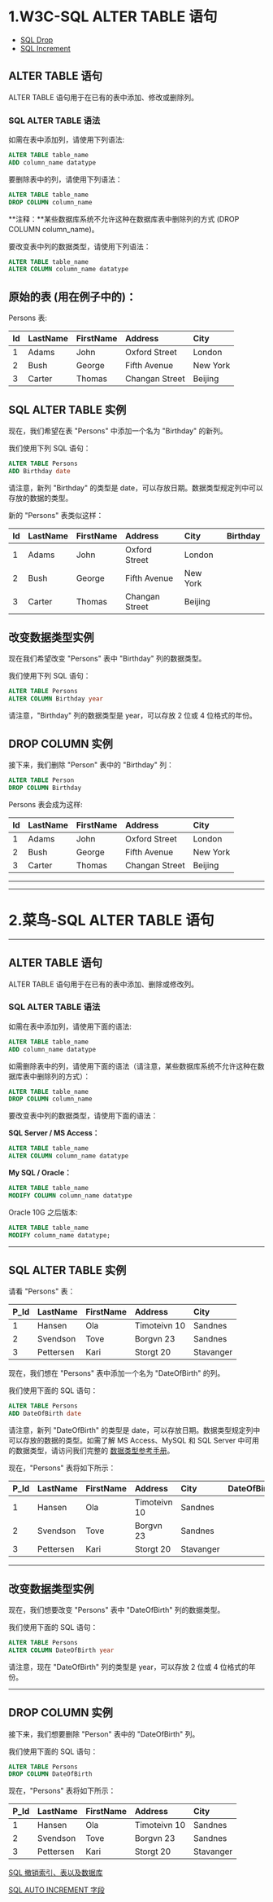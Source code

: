 # 1.W3C-SQL ALTER TABLE 语句

- [SQL Drop](https://www.w3school.com.cn/sql/sql_drop.asp)
- [SQL Increment](https://www.w3school.com.cn/sql/sql_autoincrement.asp)

## ALTER TABLE 语句

ALTER TABLE 语句用于在已有的表中添加、修改或删除列。

### SQL ALTER TABLE 语法

如需在表中添加列，请使用下列语法:

```sql
ALTER TABLE table_name
ADD column_name datatype
```

要删除表中的列，请使用下列语法：

```sql
ALTER TABLE table_name 
DROP COLUMN column_name
```

**注释：**某些数据库系统不允许这种在数据库表中删除列的方式 (DROP COLUMN column_name)。

要改变表中列的数据类型，请使用下列语法：

```sql
ALTER TABLE table_name
ALTER COLUMN column_name datatype
```

## 原始的表 (用在例子中的)：

Persons 表:

| Id   | LastName | FirstName | Address        | City     |
| :--- | :------- | :-------- | :------------- | :------- |
| 1    | Adams    | John      | Oxford Street  | London   |
| 2    | Bush     | George    | Fifth Avenue   | New York |
| 3    | Carter   | Thomas    | Changan Street | Beijing  |

## SQL ALTER TABLE 实例

现在，我们希望在表 "Persons" 中添加一个名为 "Birthday" 的新列。

我们使用下列 SQL 语句：

```sql
ALTER TABLE Persons
ADD Birthday date
```

请注意，新列 "Birthday" 的类型是 date，可以存放日期。数据类型规定列中可以存放的数据的类型。

新的 "Persons" 表类似这样：

| Id   | LastName | FirstName | Address        | City     | Birthday |
| :--- | :------- | :-------- | :------------- | :------- | :------- |
| 1    | Adams    | John      | Oxford Street  | London   |          |
| 2    | Bush     | George    | Fifth Avenue   | New York |          |
| 3    | Carter   | Thomas    | Changan Street | Beijing  |          |

## 改变数据类型实例

现在我们希望改变 "Persons" 表中 "Birthday" 列的数据类型。

我们使用下列 SQL 语句：

```sql
ALTER TABLE Persons
ALTER COLUMN Birthday year
```

请注意，"Birthday" 列的数据类型是 year，可以存放 2 位或 4 位格式的年份。

## DROP COLUMN 实例

接下来，我们删除 "Person" 表中的 "Birthday" 列：

```sql
ALTER TABLE Person
DROP COLUMN Birthday
```

Persons 表会成为这样:

| Id   | LastName | FirstName | Address        | City     |
| :--- | :------- | :-------- | :------------- | :------- |
| 1    | Adams    | John      | Oxford Street  | London   |
| 2    | Bush     | George    | Fifth Avenue   | New York |
| 3    | Carter   | Thomas    | Changan Street | Beijing  |



--------------------

---------------------



# 2.菜鸟-SQL ALTER TABLE 语句

------

## ALTER TABLE 语句

ALTER TABLE 语句用于在已有的表中添加、删除或修改列。

### SQL ALTER TABLE 语法

如需在表中添加列，请使用下面的语法:
```sql
ALTER TABLE table_name
ADD column_name datatype
```
如需删除表中的列，请使用下面的语法（请注意，某些数据库系统不允许这种在数据库表中删除列的方式）：
```sql
ALTER TABLE table_name
DROP COLUMN column_name
```
要改变表中列的数据类型，请使用下面的语法：

**SQL Server / MS Access：**
```sql
ALTER TABLE table_name
ALTER COLUMN column_name datatype
```
**My SQL / Oracle：**
```sql
ALTER TABLE table_name
MODIFY COLUMN column_name datatype
```
Oracle 10G 之后版本:

```sql
ALTER TABLE table_name
MODIFY column_name datatype;
```



------

## SQL ALTER TABLE 实例

请看 "Persons" 表：

| P_Id | LastName  | FirstName | Address      | City      |
| :--- | :-------- | :-------- | :----------- | :-------- |
| 1    | Hansen    | Ola       | Timoteivn 10 | Sandnes   |
| 2    | Svendson  | Tove      | Borgvn 23    | Sandnes   |
| 3    | Pettersen | Kari      | Storgt 20    | Stavanger |

现在，我们想在 "Persons" 表中添加一个名为 "DateOfBirth" 的列。

我们使用下面的 SQL 语句：
```sql
ALTER TABLE Persons
ADD DateOfBirth date
```
请注意，新列 "DateOfBirth" 的类型是 date，可以存放日期。数据类型规定列中可以存放的数据的类型。如需了解 MS Access、MySQL 和 SQL Server 中可用的数据类型，请访问我们完整的 [数据类型参考手册](https://www.runoob.com/sql/sql-datatypes.html)。

现在，"Persons" 表将如下所示：

| P_Id | LastName  | FirstName | Address      | City      | DateOfBirth |
| :--- | :-------- | :-------- | :----------- | :-------- | :---------- |
| 1    | Hansen    | Ola       | Timoteivn 10 | Sandnes   |             |
| 2    | Svendson  | Tove      | Borgvn 23    | Sandnes   |             |
| 3    | Pettersen | Kari      | Storgt 20    | Stavanger |             |



------

## 改变数据类型实例

现在，我们想要改变 "Persons" 表中 "DateOfBirth" 列的数据类型。

我们使用下面的 SQL 语句：
```sql
ALTER TABLE Persons
ALTER COLUMN DateOfBirth year
```
请注意，现在 "DateOfBirth" 列的类型是 year，可以存放 2 位或 4 位格式的年份。

------

## DROP COLUMN 实例

接下来，我们想要删除 "Person" 表中的 "DateOfBirth" 列。

我们使用下面的 SQL 语句：
```sql
ALTER TABLE Persons
DROP COLUMN DateOfBirth
```
现在，"Persons" 表将如下所示：

| P_Id | LastName  | FirstName | Address      | City      |
| :--- | :-------- | :-------- | :----------- | :-------- |
| 1    | Hansen    | Ola       | Timoteivn 10 | Sandnes   |
| 2    | Svendson  | Tove      | Borgvn 23    | Sandnes   |
| 3    | Pettersen | Kari      | Storgt 20    | Stavanger |



 [SQL 撤销索引、表以及数据库](https://www.runoob.com/sql/sql-drop.html)

[SQL AUTO INCREMENT 字段](https://www.runoob.com/sql/sql-autoincrement.html) 